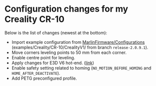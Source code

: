# Configuration changes for my Creality CR-10

Below is the list of changes (newest at the bottom):
- Import example configuration from [MarlinFirmware/Configurations](https://github.com/MarlinFirmware/Configurations) (examples/Creality/CR-10/CrealityV1/ from branch `release-2.0.9.1`).
- Move corners leveling points to 50 mm from each corner.
- Enable centre point for leveling.
- Apply changes for E3D V6 hot-end. ([link](https://e3d-online.zendesk.com/hc/en-us/articles/360015971538-V6-Marlin-Guide))
- Enable safety setting related to homing (`NO_MOTION_BEFORE_HOMING` and `HOME_AFTER_DEACTIVATE`).
- Add PETG preconfigured profile.
